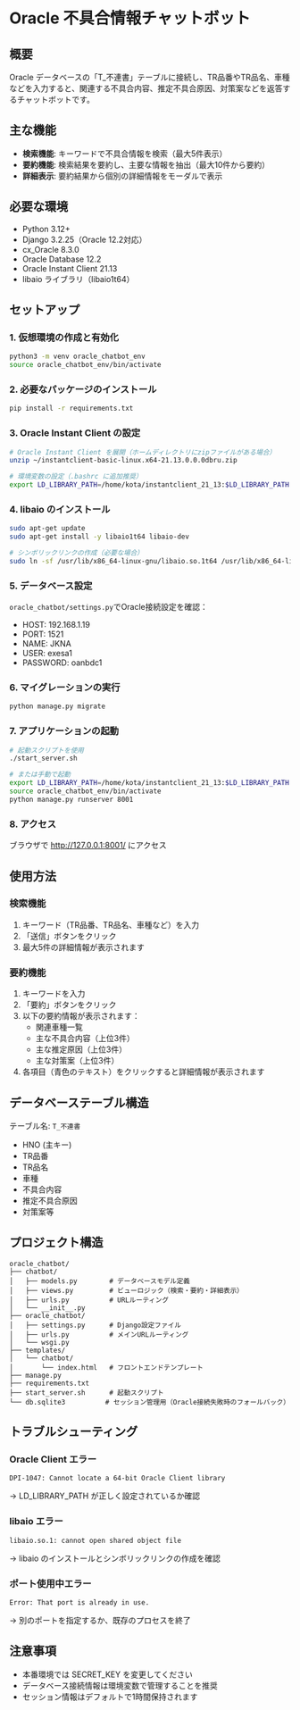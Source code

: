 # Oracle 不具合情報チャットボット

## 概要
Oracle データベースの「T_不連書」テーブルに接続し、TR品番やTR品名、車種などを入力すると、関連する不具合内容、推定不具合原因、対策案などを返答するチャットボットです。

## 主な機能
- **検索機能**: キーワードで不具合情報を検索（最大5件表示）
- **要約機能**: 検索結果を要約し、主要な情報を抽出（最大10件から要約）
- **詳細表示**: 要約結果から個別の詳細情報をモーダルで表示

## 必要な環境
- Python 3.12+
- Django 3.2.25（Oracle 12.2対応）
- cx_Oracle 8.3.0
- Oracle Database 12.2
- Oracle Instant Client 21.13
- libaio ライブラリ（libaio1t64）

## セットアップ

### 1. 仮想環境の作成と有効化
```bash
python3 -m venv oracle_chatbot_env
source oracle_chatbot_env/bin/activate
```

### 2. 必要なパッケージのインストール
```bash
pip install -r requirements.txt
```

### 3. Oracle Instant Client の設定
```bash
# Oracle Instant Client を展開（ホームディレクトリにzipファイルがある場合）
unzip ~/instantclient-basic-linux.x64-21.13.0.0.0dbru.zip

# 環境変数の設定（.bashrc に追加推奨）
export LD_LIBRARY_PATH=/home/kota/instantclient_21_13:$LD_LIBRARY_PATH
```

### 4. libaio のインストール
```bash
sudo apt-get update
sudo apt-get install -y libaio1t64 libaio-dev

# シンボリックリンクの作成（必要な場合）
sudo ln -sf /usr/lib/x86_64-linux-gnu/libaio.so.1t64 /usr/lib/x86_64-linux-gnu/libaio.so.1
```

### 5. データベース設定
`oracle_chatbot/settings.py`でOracle接続設定を確認：
- HOST: 192.168.1.19
- PORT: 1521
- NAME: JKNA
- USER: exesa1
- PASSWORD: oanbdc1

### 6. マイグレーションの実行
```bash
python manage.py migrate
```

### 7. アプリケーションの起動
```bash
# 起動スクリプトを使用
./start_server.sh

# または手動で起動
export LD_LIBRARY_PATH=/home/kota/instantclient_21_13:$LD_LIBRARY_PATH
source oracle_chatbot_env/bin/activate
python manage.py runserver 8001
```

### 8. アクセス
ブラウザで http://127.0.0.1:8001/ にアクセス

## 使用方法

### 検索機能
1. キーワード（TR品番、TR品名、車種など）を入力
2. 「送信」ボタンをクリック
3. 最大5件の詳細情報が表示されます

### 要約機能
1. キーワードを入力
2. 「要約」ボタンをクリック
3. 以下の要約情報が表示されます：
   - 関連車種一覧
   - 主な不具合内容（上位3件）
   - 主な推定原因（上位3件）
   - 主な対策案（上位3件）
4. 各項目（青色のテキスト）をクリックすると詳細情報が表示されます

## データベーステーブル構造
テーブル名: `T_不連書`
- HNO (主キー)
- TR品番
- TR品名
- 車種
- 不具合内容
- 推定不具合原因
- 対策案等

## プロジェクト構造
```
oracle_chatbot/
├── chatbot/
│   ├── models.py        # データベースモデル定義
│   ├── views.py         # ビューロジック（検索・要約・詳細表示）
│   ├── urls.py          # URLルーティング
│   └── __init__.py
├── oracle_chatbot/
│   ├── settings.py      # Django設定ファイル
│   ├── urls.py          # メインURLルーティング
│   └── wsgi.py
├── templates/
│   └── chatbot/
│       └── index.html   # フロントエンドテンプレート
├── manage.py
├── requirements.txt
├── start_server.sh      # 起動スクリプト
└── db.sqlite3          # セッション管理用（Oracle接続失敗時のフォールバック）
```

## トラブルシューティング

### Oracle Client エラー
```
DPI-1047: Cannot locate a 64-bit Oracle Client library
```
→ LD_LIBRARY_PATH が正しく設定されているか確認

### libaio エラー
```
libaio.so.1: cannot open shared object file
```
→ libaio のインストールとシンボリックリンクの作成を確認

### ポート使用中エラー
```
Error: That port is already in use.
```
→ 別のポートを指定するか、既存のプロセスを終了

## 注意事項
- 本番環境では SECRET_KEY を変更してください
- データベース接続情報は環境変数で管理することを推奨
- セッション情報はデフォルトで1時間保持されます